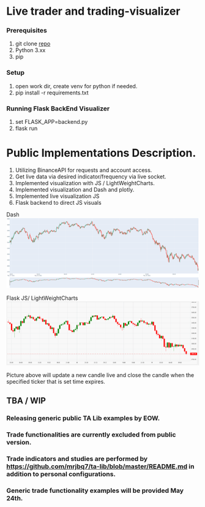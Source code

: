 # Live trader and trading-visualizer


### Prerequisites 
1. git clone [repo](https://github.com/davidmickev/trading-visualizer.git)
2. Python 3.xx
3. pip

### Setup
1. open work dir, create venv for python if needed.
2. pip install -r requirements.txt

### Running Flask BackEnd Visualizer
1. set FLASK_APP=backend.py
2. flask run

# Public Implementations Description.

1. Utilizing BinanceAPI for requests and account access.
2. Get live data via desired indicator/frequency via live socket.
3. Implemented visualization with JS / LightWeightCharts.
4. Implemented visualization and Dash and plotly.
5. Implemented live visualization JS
6. Flask backend to direct JS visuals

Dash
![Dash](Demo/dash.png)

Flask JS/ LightWeightCharts
![LightWeightCharts](Demo/js.png)

Picture above will update a new candle live and close the candle when the specified ticker that is set time expires.

## TBA / WIP
### Releasing generic public TA Lib examples by EOW.

### Trade functionalities are currently excluded from public version.
### Trade indicators and studies are performed by https://github.com/mrjbq7/ta-lib/blob/master/README.md in addition to personal configurations.

### Generic trade functionality examples will be provided May 24th.



